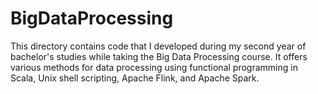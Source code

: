 # BigDataProcessing
This directory contains code that I developed during my second year of bachelor's studies while taking the Big Data Processing course. It offers various methods for data processing using functional programming in Scala, Unix shell scripting, Apache Flink, and Apache Spark.
